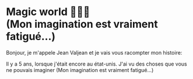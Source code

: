 # Magic world 👀🐱‍🚀 </br>  (Mon imagination est vraiment fatigué...)


Bonjour, je m'appele Jean Valjean et je vais vous racompter mon histoire:

Il y a 5 ans, lorsque j'était encore au état-unis. J'ai vu des choses que vous ne pouvais imaginer (Mon imagination est vraiment fatigué...)
